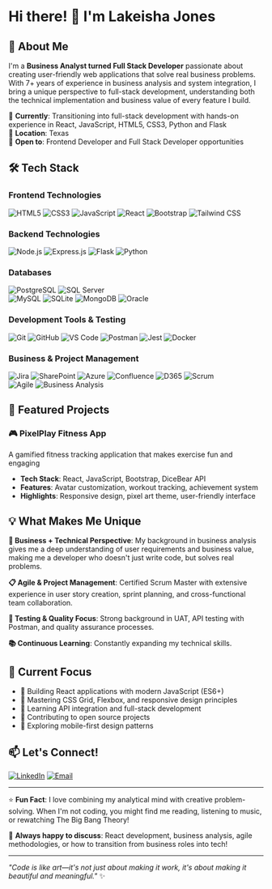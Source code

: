 # Hi there! 👋 I'm Lakeisha Jones

## 🚀 About Me
I'm a **Business Analyst turned Full Stack Developer** passionate about creating user-friendly web applications that solve real business problems. With 7+ years of experience in business analysis and system integration, I bring a unique perspective to full-stack development, understanding both the technical implementation and business value of every feature I build.

🌟 **Currently**: Transitioning into full-stack development with hands-on experience in React, JavaScript, HTML5, CSS3, Python and Flask  
📍 **Location**: Texas  
💼 **Open to**: Frontend Developer and Full Stack Developer opportunities  

## 🛠️ Tech Stack

### Frontend Technologies
![HTML5](https://img.shields.io/badge/HTML5-E34F26?style=flat-square&logo=html5&logoColor=white)
![CSS3](https://img.shields.io/badge/CSS3-1572B6?style=flat-square&logo=css3&logoColor=white)
![JavaScript](https://img.shields.io/badge/JavaScript-F7DF1E?style=flat-square&logo=javascript&logoColor=black)
![React](https://img.shields.io/badge/React-20232A?style=flat-square&logo=react&logoColor=61DAFB)
![Bootstrap](https://img.shields.io/badge/Bootstrap-563D7C?style=flat-square&logo=bootstrap&logoColor=white)
![Tailwind CSS](https://img.shields.io/badge/Tailwind_CSS-38B2AC?style=flat-square&logo=tailwind-css&logoColor=white)

### Backend Technologies
![Node.js](https://img.shields.io/badge/Node.js-43853D?style=flat-square&logo=node.js&logoColor=white)
![Express.js](https://img.shields.io/badge/Express.js-404D59?style=flat-square&logo=express&logoColor=white)
![Flask](https://img.shields.io/badge/Flask-000000?style=flat-square&logo=flask&logoColor=white)
![Python](https://img.shields.io/badge/Python-3776AB?style=flat-square&logo=Python&logoColor=white)

### Databases
![PostgreSQL](https://img.shields.io/badge/PostgreSQL-316192?style=flat-square&logo=postgresql&logoColor=white)
![SQL Server](https://img.shields.io/badge/SQL%20Server-CC2927?style=flat-square&logo=MicrosoftSQLServer&logoColor=white)  
![MySQL](https://img.shields.io/badge/MySQL-005C84?style=flat-square&logo=mysql&logoColor=white)
![SQLite](https://img.shields.io/badge/SQLite-07405e?style=flat-square&logo=sqlite&logoColor=white)
![MongoDB](https://img.shields.io/badge/MongoDB-4EA94B?style=flat-square&logo=mongodb&logoColor=white)
![Oracle](https://img.shields.io/badge/Oracle-F80000?style=flat-square&logo=oracle&logoColor=white)

### Development Tools & Testing
![Git](https://img.shields.io/badge/Git-F05032?style=flat-square&logo=git&logoColor=white)
![GitHub](https://img.shields.io/badge/GitHub-100000?style=flat-square&logo=github&logoColor=white)
![VS Code](https://img.shields.io/badge/VS_Code-007ACC?style=flat-square&logo=visual-studio-code&logoColor=white)
![Postman](https://img.shields.io/badge/Postman-FF6C37?style=flat-square&logo=postman&logoColor=white)
![Jest](https://img.shields.io/badge/Jest-323330?style=flat-square&logo=Jest&logoColor=white)
![Docker](https://img.shields.io/badge/Docker-2496ED?style=flat-square&logo=docker&logoColor=white)


### Business & Project Management
![Jira](https://img.shields.io/badge/Jira-0052CC?style=flat-square&logo=jira&logoColor=white)
![SharePoint](https://img.shields.io/badge/SharePoint-0078D4?style=flat-square&logo=microsoft-sharepoint&logoColor=white)
![Azure](https://img.shields.io/badge/Microsoft_Azure-0089D0?style=flat-square&logo=microsoft-azure&logoColor=white)
![Confluence](https://img.shields.io/badge/Confluence-172B4D?style=flat-square&logo=Confluence&logoColor=white)
![D365](https://img.shields.io/badge/Dynamics%20365-002050?style=flat-square&logo=MicrosoftDynamics365&logoColor=white) 
![Scrum](https://img.shields.io/badge/Scrum-009FDA?style=flat-square&logo=ScrumAlliance&logoColor=white)  
![Agile](https://img.shields.io/badge/Agile-2496ED?style=flat-square&logo=ScrumAlliance&logoColor=white)
![Business Analysis](https://img.shields.io/badge/Business%20Analysis-007ACC?style=flat-square&logo=GoogleAnalytics&logoColor=white)

## 🌟 Featured Projects

### 🎮 PixelPlay Fitness App
A gamified fitness tracking application that makes exercise fun and engaging

- **Tech Stack**: React, JavaScript, Bootstrap, DiceBear API
- **Features**: Avatar customization, workout tracking, achievement system
- **Highlights**: Responsive design, pixel art theme, user-friendly interface

## 💡 What Makes Me Unique

**🔄 Business + Technical Perspective**: My background in business analysis gives me a deep understanding of user requirements and business value, making me a developer who doesn't just write code, but solves real problems.

**📋 Agile & Project Management**: Certified Scrum Master with extensive experience in user story creation, sprint planning, and cross-functional team collaboration.

**🧪 Testing & Quality Focus**: Strong background in UAT, API testing with Postman, and quality assurance processes.

**📚 Continuous Learning**: Constantly expanding my technical skills.

## 🎯 Current Focus

- 🔨 Building React applications with modern JavaScript (ES6+)
- 🎨 Mastering CSS Grid, Flexbox, and responsive design principles
- 🔗 Learning API integration and full-stack development
- 🚀 Contributing to open source projects
- 📱 Exploring mobile-first design patterns

## 📫 Let's Connect!

[![LinkedIn](https://img.shields.io/badge/LinkedIn-0077B5?style=flat-square&logo=linkedin&logoColor=white)](https://linkedin.com/in/lakeisha-jones-209a1b98)
[![Email](https://img.shields.io/badge/Email-D14836?style=flat-square&logo=gmail&logoColor=white)](mailto:lakeishajones780@gmail.com)

---

⭐️ **Fun Fact**: I love combining my analytical mind with creative problem-solving. When I'm not coding, you might find me reading, listening to music, or rewatching The Big Bang Theory!

💬 **Always happy to discuss**: React development, business analysis, agile methodologies, or how to transition from business roles into tech!

---

*"Code is like art—it's not just about making it work, it's about making it beautiful and meaningful."* ✨
